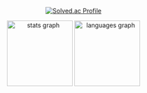 <div align="center">
  
  [![Solved.ac Profile](http://mazassumnida.wtf/api/v2/generate_badge?boj=bjkim0110)](https://solved.ac/yaiba713/)
  
  <img src="https://github-readme-stats.vercel.app/api?username=pinixk&hide_title=false&hide_rank=false&show_icons=true&include_all_commits=true&count_private=true&disable_animations=false&theme=dracula&locale=en&hide_border=false&order=1" height="150" alt="stats graph" />
  <img src="https://github-readme-stats.vercel.app/api/top-langs?username=pinixk&locale=en&hide_title=false&layout=compact&card_width=320&langs_count=5&theme=dracula&hide_border=false&order=2" height="150" alt="languages graph"  />

</div>

